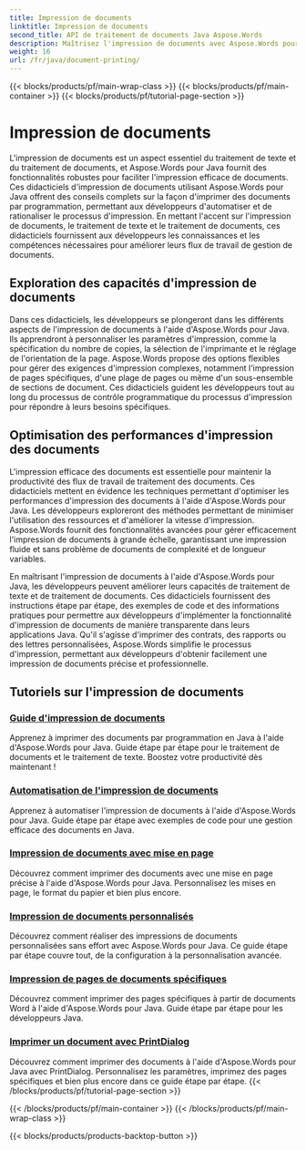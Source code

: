 ```yaml
---
title: Impression de documents
linktitle: Impression de documents
second_title: API de traitement de documents Java Aspose.Words
description: Maîtrisez l'impression de documents avec Aspose.Words pour Java ! Automatisez les paramètres d'impression, optimisez les performances et obtenez des résultats professionnels sans effort.
weight: 16
url: /fr/java/document-printing/
---
```


{{< blocks/products/pf/main-wrap-class >}}
{{< blocks/products/pf/main-container >}}
{{< blocks/products/pf/tutorial-page-section >}}

# Impression de documents


L'impression de documents est un aspect essentiel du traitement de texte et du traitement de documents, et Aspose.Words pour Java fournit des fonctionnalités robustes pour faciliter l'impression efficace de documents. Ces didacticiels d'impression de documents utilisant Aspose.Words pour Java offrent des conseils complets sur la façon d'imprimer des documents par programmation, permettant aux développeurs d'automatiser et de rationaliser le processus d'impression. En mettant l'accent sur l'impression de documents, le traitement de texte et le traitement de documents, ces didacticiels fournissent aux développeurs les connaissances et les compétences nécessaires pour améliorer leurs flux de travail de gestion de documents.

## Exploration des capacités d'impression de documents

Dans ces didacticiels, les développeurs se plongeront dans les différents aspects de l'impression de documents à l'aide d'Aspose.Words pour Java. Ils apprendront à personnaliser les paramètres d'impression, comme la spécification du nombre de copies, la sélection de l'imprimante et le réglage de l'orientation de la page. Aspose.Words propose des options flexibles pour gérer des exigences d'impression complexes, notamment l'impression de pages spécifiques, d'une plage de pages ou même d'un sous-ensemble de sections de document. Ces didacticiels guident les développeurs tout au long du processus de contrôle programmatique du processus d'impression pour répondre à leurs besoins spécifiques.

## Optimisation des performances d'impression des documents

L'impression efficace des documents est essentielle pour maintenir la productivité des flux de travail de traitement des documents. Ces didacticiels mettent en évidence les techniques permettant d'optimiser les performances d'impression des documents à l'aide d'Aspose.Words pour Java. Les développeurs exploreront des méthodes permettant de minimiser l'utilisation des ressources et d'améliorer la vitesse d'impression. Aspose.Words fournit des fonctionnalités avancées pour gérer efficacement l'impression de documents à grande échelle, garantissant une impression fluide et sans problème de documents de complexité et de longueur variables.

En maîtrisant l'impression de documents à l'aide d'Aspose.Words pour Java, les développeurs peuvent améliorer leurs capacités de traitement de texte et de traitement de documents. Ces didacticiels fournissent des instructions étape par étape, des exemples de code et des informations pratiques pour permettre aux développeurs d'implémenter la fonctionnalité d'impression de documents de manière transparente dans leurs applications Java. Qu'il s'agisse d'imprimer des contrats, des rapports ou des lettres personnalisées, Aspose.Words simplifie le processus d'impression, permettant aux développeurs d'obtenir facilement une impression de documents précise et professionnelle.

## Tutoriels sur l'impression de documents

### [Guide d'impression de documents](./guide-to-document-printing/)
Apprenez à imprimer des documents par programmation en Java à l'aide d'Aspose.Words pour Java. Guide étape par étape pour le traitement de documents et le traitement de texte. Boostez votre productivité dès maintenant !
### [Automatisation de l'impression de documents](./automating-document-printing/)
Apprenez à automatiser l'impression de documents à l'aide d'Aspose.Words pour Java. Guide étape par étape avec exemples de code pour une gestion efficace des documents en Java.
### [Impression de documents avec mise en page](./printing-documents-page-setup/)
Découvrez comment imprimer des documents avec une mise en page précise à l'aide d'Aspose.Words pour Java. Personnalisez les mises en page, le format du papier et bien plus encore.
### [Impression de documents personnalisés](./customized-document-printing/)
Découvrez comment réaliser des impressions de documents personnalisées sans effort avec Aspose.Words pour Java. Ce guide étape par étape couvre tout, de la configuration à la personnalisation avancée.
### [Impression de pages de documents spécifiques](./printing-specific-document-pages/)
Découvrez comment imprimer des pages spécifiques à partir de documents Word à l'aide d'Aspose.Words pour Java. Guide étape par étape pour les développeurs Java.
### [Imprimer un document avec PrintDialog](./print-document-printdialog/)
Découvrez comment imprimer des documents à l'aide d'Aspose.Words pour Java avec PrintDialog. Personnalisez les paramètres, imprimez des pages spécifiques et bien plus encore dans ce guide étape par étape.
{{< /blocks/products/pf/tutorial-page-section >}}

{{< /blocks/products/pf/main-container >}}
{{< /blocks/products/pf/main-wrap-class >}}

{{< blocks/products/products-backtop-button >}}
